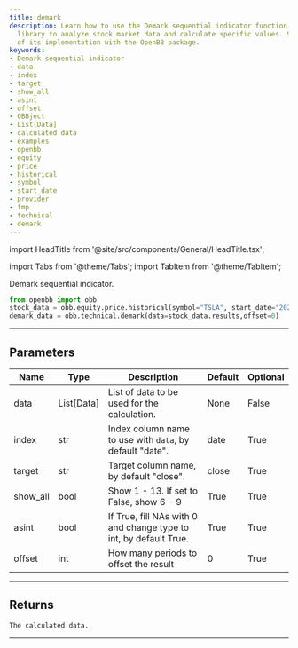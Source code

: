 ```yaml
---
title: demark
description: Learn how to use the Demark sequential indicator function in the OBBject
  library to analyze stock market data and calculate specific values. See examples
  of its implementation with the OpenBB package.
keywords:
- Demark sequential indicator
- data
- index
- target
- show_all
- asint
- offset
- OBBject
- List[Data]
- calculated data
- examples
- openbb
- equity
- price
- historical
- symbol
- start_date
- provider
- fmp
- technical
- demark
---
```


import HeadTitle from '@site/src/components/General/HeadTitle.tsx';

<HeadTitle title="technical /demark - Reference | OpenBB Platform Docs" />

<!-- markdownlint-disable MD012 MD031 MD033 -->

import Tabs from '@theme/Tabs';
import TabItem from '@theme/TabItem';

Demark sequential indicator.
```python
from openbb import obb
stock_data = obb.equity.price.historical(symbol="TSLA", start_date="2023-01-01", provider="fmp")
demark_data = obb.technical.demark(data=stock_data.results,offset=0)
```


---

## Parameters

<Tabs>
<TabItem value="standard" label="Standard">

| Name | Type | Description | Default | Optional |
| ---- | ---- | ----------- | ------- | -------- |
| data | List[Data] | List of data to be used for the calculation. | None | False |
| index | str | Index column name to use with `data`, by default "date". | date | True |
| target | str | Target column name, by default "close". | close | True |
| show_all | bool | Show 1 - 13. If set to False, show 6 - 9 | True | True |
| asint | bool | If True, fill NAs with 0 and change type to int, by default True. | True | True |
| offset | int | How many periods to offset the result | 0 | True |
</TabItem>

</Tabs>

---

## Returns

```python wordwrap
The calculated data.
```

---

